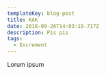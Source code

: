 ```yaml
---
templateKey: blog-post
title: KAK
date: 2018-09-26T14:03:19.717Z
description: Pis pis
tags:
  - Excrement
---
```

Lorum ipsum
